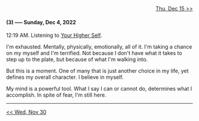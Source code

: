 <p align="right">
  <a href="https://github.com/B-Salinas/github-should-have-a-blog/blob/main/22/12-15-life-updates.md"> Thu, Dec 15 >> </a> 
</p>

#### (3) ––– Sunday, Dec 4, 2022

12:19 AM. Listening to [Your Higher Self](https://www.youtube.com/watch?v=1KObIrOxc1E&t=372s).

I'm exhausted. Mentally, physically, emotionally, all of it. I'm taking a chance on my myself and I'm terrified. Not because I don't have what it takes to step up to the plate, but because of what I'm walking into.

But this is a moment. One of many that is just another choice in my life, yet defines my overall character. I believe in myself. 

My mind is a powerful tool. What I say I can or cannot do, determines what I accomplish. In spite of fear, I'm still here.

---

<p align="left">
  <a href="https://github.com/B-Salinas/github-should-have-a-blog/blob/main/22/11-30-thinking-about-being.md"> << Wed, Nov 30 </a> 
</p>